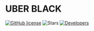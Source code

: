 # UBER BLACK

[![GitHub license](https://img.shields.io/github/license/UBER-BLACK/Robots-Football-Players?style=for-the-badge)](https://raw.githubusercontent.com/UBER-BLACK/Robots-Football-Players/main/LICENSE)
![Stars](https://img.shields.io/github/stars/UBER-BLACK/Robots-Football-Players?style=for-the-badge)
[![Developers](https://img.shields.io/badge/developers-5-brightgreengreen)](https://github.com/orgs/UBER-BLACK/people)
